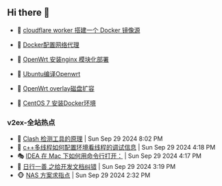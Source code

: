 ## Hi there 👋

<!--
**dkyg666/dkyg666** is a ✨ _special_ ✨ repository because its `README.md` (this file) appears on your GitHub profile.

Here are some ideas to get you started:

- 🔭 I’m currently working on ...
- 🌱 I’m currently learning ...
- 👯 I’m looking to collaborate on ...
- 🤔 I’m looking for help with ...
- 💬 Ask me about ...
- 📫 How to reach me: ...
- 😄 Pronouns: ...
- ⚡ Fun fact: ...
-->

<!-- BLOG-POST-LIST:START -->
- 🦩 [cloudflare worker 搭建一个 Docker 镜像源](http://blog.1996099.xyz/archives/cloudflare-worker-da-jian-yi-ge-docker-jing-xiang-zhan) 

- 🚦 [Docker配置网络代理](http://blog.1996099.xyz/archives/dockerpei-zhi-wang-luo-dai-li) 

- 🫶 [OpenWrt 安装nginx 模块化部署](http://blog.1996099.xyz/archives/openwrt-an-zhuang-nginx-mo-kuai-hua-bu-shu) 

- 🦄 [Ubuntu编译Openwrt](http://blog.1996099.xyz/archives/ubuntuzi-bian-yi-openwrt) 

- 🐻 [OpenWrt overlay磁盘扩容](http://blog.1996099.xyz/archives/openwrt-overlay) 

- 🤖 [CentOS 7 安装Docker环境](http://blog.1996099.xyz/archives/centos-docker) 
<!-- BLOG-POST-LIST:END -->

### v2ex-全站热点
<!-- v2ex:START -->
- 🥸 [Clash 检测工具的原理](https://www.v2ex.com/t/1076961#reply0) | Sun Sep 29 2024 8:02 PM
- 🤗 [c++多线程如何配置环境看线程的调试信息](https://www.v2ex.com/t/1076956#reply6) | Sun Sep 29 2024 4:18 PM
- 🎭 [IDEA 在 Mac 下如何用命令行打开：](https://www.v2ex.com/t/1076955#reply5) | Sun Sep 29 2024 4:17 PM
- 🥷 [日行一善 之给开发文档纠错](https://www.v2ex.com/t/1076948#reply0) | Sun Sep 29 2024 3:19 PM
- 🐵 [NAS 方案求指点](https://www.v2ex.com/t/1076942#reply3) | Sun Sep 29 2024 2:32 PM<!-- v2ex:END -->

